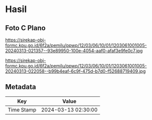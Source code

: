 # Hasil

## Foto C Plano

https://sirekap-obj-formc.kpu.go.id/6f2a/pemilu/ppwp/12/03/06/10/01/1203061001005-20240313-021357--93e89950-100e-4054-aaf0-afaf3e9fe0c7.jpg

https://sirekap-obj-formc.kpu.go.id/6f2a/pemilu/ppwp/12/03/06/10/01/1203061001005-20240313-022058--b99b4eaf-6c9f-475d-b7d0-f52688719409.jpg


## Metadata

| Key        | Value               |
| ---------- | ------------------- |
| Time Stamp | 2024-03-13 02:30:00 |



